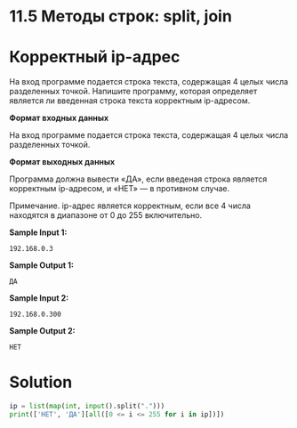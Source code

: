 # 11.5 Методы строк: split, join

# Корректный ip-адрес

На вход программе подается строка текста, содержащая 4 целых числа разделенных точкой. Напишите программу, которая
определяет является ли введенная строка текста корректным ip-адресом.

**Формат входных данных**

На вход программе подается строка текста, содержащая 4 целых числа разделенных точкой.

**Формат выходных данных**

Программа должна вывести «ДА», если введеная строка является корректным ip-адресом, и «НЕТ» — в противном случае.

Примечание. ip-адрес является корректным, если все 4 числа находятся в диапазоне от 0 до 255 включительно.

**Sample Input 1:**

```
192.168.0.3
```

**Sample Output 1:**

```
ДА
```

**Sample Input 2:**

```
192.168.0.300
```

**Sample Output 2:**

```
НЕТ
```

# Solution

```python
ip = list(map(int, input().split(".")))
print(['НЕТ', 'ДА'][all([0 <= i <= 255 for i in ip])])
```